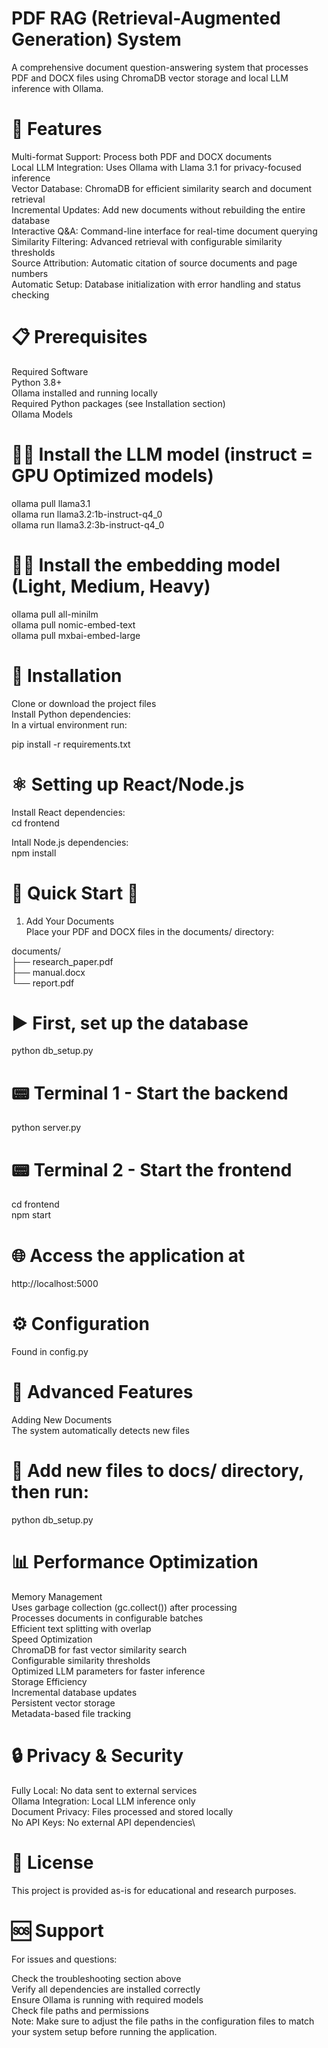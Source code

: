 # PDF RAG (Retrieval-Augmented Generation) System
A comprehensive document question-answering system that processes PDF and DOCX files using ChromaDB vector storage and local LLM inference with Ollama.

# 🚀 Features
Multi-format Support: Process both PDF and DOCX documents\
Local LLM Integration: Uses Ollama with Llama 3.1 for privacy-focused inference\
Vector Database: ChromaDB for efficient similarity search and document retrieval\
Incremental Updates: Add new documents without rebuilding the entire database\
Interactive Q&A: Command-line interface for real-time document querying\
Similarity Filtering: Advanced retrieval with configurable similarity thresholds\
Source Attribution: Automatic citation of source documents and page numbers\
Automatic Setup: Database initialization with error handling and status checking

# 📋 Prerequisites
Required Software\
Python 3.8+\
Ollama installed and running locally\
Required Python packages (see Installation section)\
Ollama Models

# 🦙🧠 Install the LLM model (instruct = GPU Optimized models)
ollama pull llama3.1\
ollama run llama3.2:1b-instruct-q4_0\
ollama run llama3.2:3b-instruct-q4_0


# 🦙🔢 Install the embedding model (Light, Medium, Heavy)
ollama pull all-minilm\
ollama pull nomic-embed-text\
ollama pull mxbai-embed-large

# 🐍 Installation
Clone or download the project files\
Install Python dependencies:\
In a virtual environment run:

pip install -r requirements.txt

# ⚛️ Setting up React/Node.js
Install React dependencies:\
cd frontend

Intall Node.js dependencies:\
npm install


# 🚀 Quick Start 🚀
1. Add Your Documents\
Place your PDF and DOCX files in the documents/ directory:

documents/\
├── research_paper.pdf\
├── manual.docx\
└── report.pdf

# ▶️ First, set up the database
python db_setup.py

# 📟 Terminal 1 - Start the backend
python server.py

# 📟 Terminal 2 - Start the frontend  
cd frontend\
npm start

# 🌐 Access the application at 
http://localhost:5000

# ⚙️ Configuration
Found in config.py

# 🔧 Advanced Features
Adding New Documents\
The system automatically detects new files

# 📂 Add new files to docs/ directory, then run:
python db_setup.py


# 📊 Performance Optimization
Memory Management\
Uses garbage collection (gc.collect()) after processing\
Processes documents in configurable batches\
Efficient text splitting with overlap\
Speed Optimization\
ChromaDB for fast vector similarity search\
Configurable similarity thresholds\
Optimized LLM parameters for faster inference\
Storage Efficiency\
Incremental database updates\
Persistent vector storage\
Metadata-based file tracking

# 🔒 Privacy & Security
Fully Local: No data sent to external services\
Ollama Integration: Local LLM inference only\
Document Privacy: Files processed and stored locally\
No API Keys: No external API dependencies\

# 📄 License
This project is provided as-is for educational and research purposes.

# 🆘 Support
For issues and questions:

Check the troubleshooting section above\
Verify all dependencies are installed correctly\
Ensure Ollama is running with required models\
Check file paths and permissions\
Note: Make sure to adjust the file paths in the configuration files to match your system setup before running the application.

